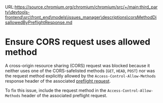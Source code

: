 URL:https://source.chromium.org/chromium/chromium/src/+/main:third_party\devtools-frontend\src\front_end\models\issues_manager\descriptions\corsMethodDisallowedByPreflightResponse.md
# Ensure CORS request uses allowed method

A cross-origin resource sharing (CORS) request was blocked because it neither uses one of the CORS-safelisted methods (`GET`, `HEAD`, `POST`) nor was the request method explicitly allowed by the `Access-Control-Allow-Methods` response header of the associated [preflight request](issueCorsPreflightRequest).

To fix this issue, include the request method in the `Access-Control-Allow-Methods` header of the associated preflight request.
